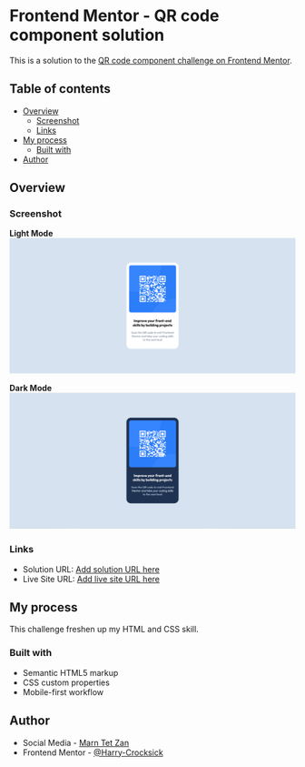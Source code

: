 
# Frontend Mentor - QR code component solution

This is a solution to the [QR code component challenge on Frontend Mentor](https://www.frontendmentor.io/challenges/qr-code-component-iux_sIO_H). 

## Table of contents

- [Overview](#overview)
  - [Screenshot](#screenshot)
  - [Links](#links)
- [My process](#my-process)
  - [Built with](#built-with)
- [Author](#author)

## Overview

### Screenshot
**Light Mode**
![QR Code - Light mode](./assets/qrcode-light.png)

**Dark Mode**
![QR Code - Dark mode](./assets/qrcode-dark.png)

### Links

- Solution URL: [Add solution URL here](https://github.com/Harry-Crocksick/qrcode)
- Live Site URL: [Add live site URL here](https://marn-qrcode.netlify.app/)

## My process
This challenge freshen up my HTML and CSS skill.

### Built with

- Semantic HTML5 markup
- CSS custom properties
- Mobile-first workflow

## Author

- Social Media - [Marn Tet Zan](https://www.facebook.com/james.christian.3914207)
- Frontend Mentor - [@Harry-Crocksick](https://www.frontendmentor.io/profile/Harry-Crocksick)

